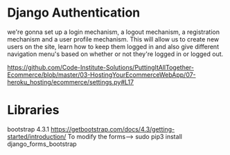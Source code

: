 # Django Authentication 

we're gonna set up a login mechanism, a logout mechanism, a registration mechanism and a user profile mechanism. This will allow us to create new users on the site, learn how to keep them logged in and also give different navigation menu's based on whether or not they're logged in or logged out.

https://github.com/Code-Institute-Solutions/PuttingItAllTogether-Ecommerce/blob/master/03-HostingYourEcommerceWebApp/07-heroku_hosting/ecommerce/settings.py#L17

# Libraries
bootstrap 4.3.1 https://getbootstrap.com/docs/4.3/getting-started/introduction/
To modify the forms--> sudo pip3 install django_forms_bootstrap